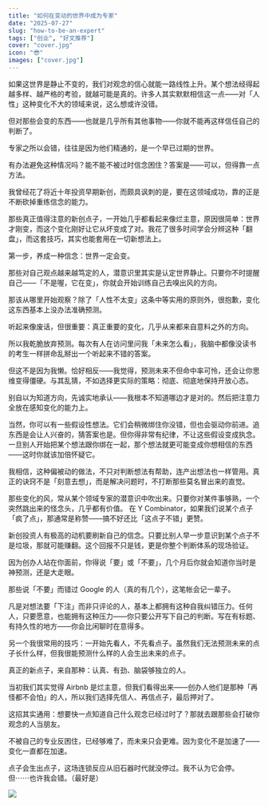```yaml
---
title: "如何在变动的世界中成为专家"
date: "2025-07-27"
slug: "how-to-be-an-expert"
tags: ["创业", "好文推荐"]
cover: "cover.jpg"
icon: "😎"
images: ["cover.jpg"]
---
```

如果这世界是静止不变的，我们对观念的信心就能一路线性上升。某个想法经得起越多样、越严格的考验，就越可能是真的。许多人其实默默相信这一点——对「人性」这种变化不大的领域来说，这么想或许没错。



但对那些会变的东西——也就是几乎所有其他事物——你就不能再这样信任自己的判断了。



专家之所以会错，往往是因为他们精通的，是一个早已过期的世界。



有办法避免这种情况吗？能不能不被过时信念困住？答案是——可以，但得靠一点方法。



我曾经花了将近十年投资早期新创，而颇具讽刺的是，要在这领域成功，靠的正是不断砍掉重练信念的能力。



那些真正值得注意的新创点子，一开始几乎都看起来像烂主意，原因很简单：世界才刚变，而这个变化刚好让它从坏变成了对。我花了很多时间学会分辨这种「翻盘」，而这套技巧，其实也能套用在一切新想法上。



第一步，养成一种信念：世界一定会变。



那些对自己观点越来越笃定的人，潜意识里其实是认定世界静止。只要你不时提醒自己——「不是喔，它在变」，你就会开始训练自己去嗅出风的方向。



那该从哪里开始观察？除了「人性不太变」这条中等实用的原则外，很抱歉，变化这东西基本上没办法准确预测。



听起来像废话，但很重要：真正重要的变化，几乎从来都来自意料之外的方向。



所以我乾脆放弃预测。每次有人在访问里问我「未来怎么看」，我脑中都像没读书的考生一样拼命乱掰出一个听起来不错的答案。



但这不是因为我懒。恰好相反——我觉得，预测未来不但命中率可怜，还会让你思维变得僵硬。与其乱猜，不如选择更实际的策略：彻底、彻底地保持开放心态。



别自以为知道方向，先诚实地承认——我根本不知道哪边才是对的。然后把注意力全放在感知变化的能力上。



当然，你可以有一些假设性想法。它们会稍微绑住你没错，但也会驱动你前进。追东西是会让人兴奋的，猜答案也是。但你得非常有纪律，不让这些假设变成执念。
一旦别人开始把某个想法跟你绑在一起，那个想法就更可能变成你想相信的东西——这时你就该加倍怀疑它。



我相信，这种偏被动的做法，不只对判断想法有帮助，连产出想法也一样管用。真正的诀窍不是「刻意去想」，而是解决问题时，不打断那些莫名冒出来的直觉。



那些变化的风，常从某个领域专家的潜意识中吹出来。只要你对某件事够熟，一个突然跳出来的怪念头，几乎都有价值。
在 Y Combinator，如果我们说某个点子「疯了点」，那通常是称赞——搞不好还比「这点子不错」更赞。



新创投资人有极高的动机要刷新自己的信念。只要比别人早一步意识到某个点子不是垃圾，那就可能赚翻。这个回报不只是钱，更是你整个判断体系的现场验证。



因为创办人站在你面前，你得说「要」或「不要」，几个月后你就会知道你当时是神预测，还是大走眼。



那些说「不要」而错过 Google 的人（真的有几个），这笔帐会记一辈子。



凡是对想法要「下注」而非只评论的人，基本上都拥有这种自我纠错压力。任何人，只要愿意，也能拥有这种压力——你只要公开写下自己的判断。写在有标题、有持久性的地方——你会比闲聊时在意得多。



另一个我很常用的技巧：一开始先看人，不先看点子。虽然我们无法预测未来的点子长什么样，但我很能预测什么样的人会生出未来的点子。



真正的新点子，来自那种：认真、有劲、脑袋够独立的人。



当初我们其实觉得 Airbnb 是烂主意，但我们看得出来——创办人他们是那种「再怪都不会怕」的人，所以我们选择先信人、再信点子，最后押对了。



这招其实通用：想要快一点知道自己什么观念已经过时了？那就去跟那些会打破你观念的人当朋友。



不被自己的专业反困住，已经够难了，而未来只会更难。因为变化不是加速了——变化一直都在加速。



点子会生出点子，这场连锁反应从旧石器时代就没停过。我不认为它会停。
但⋯⋯也许我会错。（最好是）




![](https://prod-files-secure.s3.us-west-2.amazonaws.com/112d0858-5090-4d34-a606-b75eb8d65fd2/46476355-9cf3-4e99-9b7a-3531bc426380/1000202064.png?X-Amz-Algorithm=AWS4-HMAC-SHA256&X-Amz-Content-Sha256=UNSIGNED-PAYLOAD&X-Amz-Credential=ASIAZI2LB466UO7QO45K%2F20251018%2Fus-west-2%2Fs3%2Faws4_request&X-Amz-Date=20251018T072753Z&X-Amz-Expires=3600&X-Amz-Security-Token=IQoJb3JpZ2luX2VjEA8aCXVzLXdlc3QtMiJHMEUCIAnGGiZPEB%2BGct%2FoCxXklfeGfqYt%2BW0IZfSFuv96wkn3AiEA4tRGotTePbGndTdq2cQeWVPREriXZOUF5TJcJ2mVW54qiAQIt%2F%2F%2F%2F%2F%2F%2F%2F%2F%2F%2FARAAGgw2Mzc0MjMxODM4MDUiDJL9JbvvR8tVqKignSrcAxH%2FaCFqYK4nUWVCDAI3%2Fcazo4cpzspJGhcyQl8goPkq2zhmB6kFDxIW9TYEBI6acing2L1HDuomIYnRhwnZjkXomEYopbs3cWgaADraWbtQGqMbn86Uk7seXZfDZhu7zdDqd9VyBzPvo9mNuN%2FXfW2%2BbuCq1D2n9T1kB4hdwpLvOXTl%2Bonbb5pru4reJfwjCKf0x8VmhhSRGk0Qi%2BaOMfhqpx%2FOUzc9VC5n6L6DMzqiSamVIDjXBfDbffsq9EHo2LCrPhSyloKwgG98VbQw3b0NfIMHFl9Sdhru1MuyuPXGSSXDatVxDObX%2Fp98U%2FyFXfuMLE0uvu9n4NQEv8%2FN%2FZJU2cGoL505Y3XHYgnonkRySpHO3vUmmqA1M69xtPb%2F3OI0mpczOUfPuB%2BsgswUg4O4CvNeU6uTcxjZu7tjdnfe2fEcrc58lbo7hnh%2FjA6FmFnxMkl5q7UHQfgaf77X0vL8j8SUssy0b%2BEu71vROIn1V3NRugogqgGX%2Fx0J8ObY8oSTCKCHgmQ57%2Fjwl%2BhxI9LhmJkOoQq5bJ2GVRf91b8hF2aPGtdAur%2Bt2Zkv4ENu68M728wnG%2F9vNku5APQEvS6V0NddE3hD4T1sEgTudscJ%2BiyyWny9KgXccwBrMPDkzMcGOqUBfOAY9FhuI3TtknH7O6bAywFJqD8cR0rrw7rs5LEFY3KE3Nm5%2FtETJDwnve8KF2BpDyIWzUH8nDN0%2B9B37J6tUD2U0vSacVrOmjJYH5ccDIn%2BoAF%2F26I9nAIDrhYioYlVM7MwOqptpbgvxZQ6SvDlJR27KiTA6uQUD5KjqVMfRAYu9GpRuefhhQb0jIcs6tBpsUFmgWZWXY1EGSSRWCgI6LcM%2BV%2Bm&X-Amz-Signature=7273007c39978e64e9be1de5168264070afb834149973b4459c1bfecb48d059c&X-Amz-SignedHeaders=host&x-amz-checksum-mode=ENABLED&x-id=GetObject)

